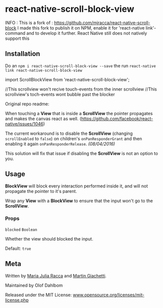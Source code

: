 # react-native-scroll-block-view

INFO : This is a fork of : https://github.com/mjracca/react-native-scroll-block
I made this fork to publish it on NPM, enable it for 'react-native link'-command
and to develop it further. React Native still does not natively support this

## Installation

Do an `npm i react-native-scroll-block-view --save` the run `react-native link react-native-scroll-block-view`

import ScrollBlockView from 'react-native-scroll-block-view';

//This scrollview won't recive touch-events from the inner scrollview
<ScrollView>
    <ScrollBlockView>
        //This scrollview's toch-events wont bubble past the blocker
        <ScrollView></ScrollView>
    </ScrollBlockView>
</ScrollView>


Original repo readme:

When touching a **View** that is inside a **ScrollView** the pointer propagates and makes the canvas react as well. (https://github.com/facebook/react-native/issues/1046)

The current workaround is to disable the **ScrollView** (changing `scrollEnabled` to `false`) on children's `onPanResponderGrant` and then enabling it again `onPanResponderRelease`. _(08/04/2016)_

This solution will fix that issue if disabling the **ScrollView** is not an option to you.


## Usage

**BlockView** will block every interaction performed inside it, and will not propagate the pointer to it's parent.

Wrap any **View** with a **BlockView** to ensure that the input won't go to the **ScrollView**.

### Props

`blocked` `Boolean`

Whether the view should blocked the input.

Default: `true`

## Meta

Written by [Maria Julia Racca](https://github.com/mjracca) and [Martin Giachetti](https://github.com/mgiachetti).

Maintained by Olof Dahlbom

Released under the MIT License: www.opensource.org/licenses/mit-license.php

